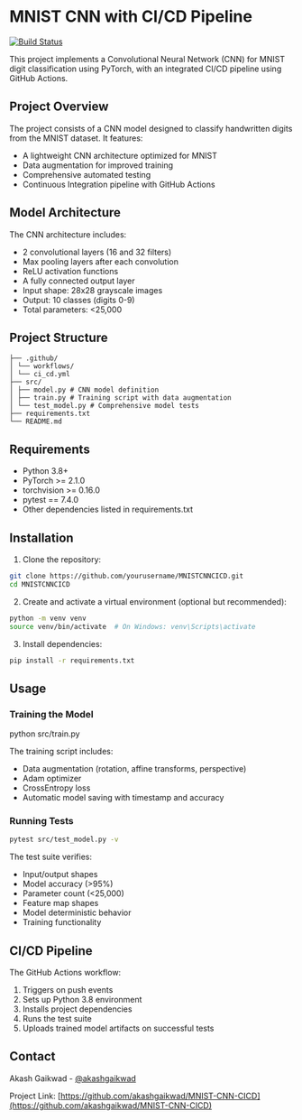 
# MNIST CNN with CI/CD Pipeline

[![Build Status](https://github.com/akashgaikwad/MNIST-CNN-CICD/actions/workflows/ci_cd.yml/badge.svg)](https://github.com/akashgaikwad/MNIST-CNN-CICD/actions)

This project implements a Convolutional Neural Network (CNN) for MNIST digit classification using PyTorch, with an integrated CI/CD pipeline using GitHub Actions.

## Project Overview

The project consists of a CNN model designed to classify handwritten digits from the MNIST dataset. It features:
- A lightweight CNN architecture optimized for MNIST
- Data augmentation for improved training
- Comprehensive automated testing
- Continuous Integration pipeline with GitHub Actions

## Model Architecture

The CNN architecture includes:
- 2 convolutional layers (16 and 32 filters)
- Max pooling layers after each convolution
- ReLU activation functions
- A fully connected output layer
- Input shape: 28x28 grayscale images
- Output: 10 classes (digits 0-9)
- Total parameters: <25,000

## Project Structure

```
├── .github/
│ └── workflows/
│ └── ci_cd.yml
├── src/
│ ├── model.py # CNN model definition
│ ├── train.py # Training script with data augmentation
│ └── test_model.py # Comprehensive model tests
├── requirements.txt
└── README.md
```

## Requirements

- Python 3.8+
- PyTorch >= 2.1.0
- torchvision >= 0.16.0
- pytest == 7.4.0
- Other dependencies listed in requirements.txt

## Installation

1. Clone the repository:
```bash
git clone https://github.com/yourusername/MNISTCNNCICD.git
cd MNISTCNNCICD
```

2. Create and activate a virtual environment (optional but recommended):
```bash
python -m venv venv
source venv/bin/activate  # On Windows: venv\Scripts\activate
```

3. Install dependencies:
```bash
pip install -r requirements.txt
```

## Usage

### Training the Model

python src/train.py

The training script includes:
- Data augmentation (rotation, affine transforms, perspective)
- Adam optimizer
- CrossEntropy loss
- Automatic model saving with timestamp and accuracy

### Running Tests

```bash
pytest src/test_model.py -v
```

The test suite verifies:
- Input/output shapes
- Model accuracy (>95%)
- Parameter count (<25,000)
- Feature map shapes
- Model deterministic behavior
- Training functionality

## CI/CD Pipeline

The GitHub Actions workflow:
1. Triggers on push events
2. Sets up Python 3.8 environment
3. Installs project dependencies
4. Runs the test suite
5. Uploads trained model artifacts on successful tests


## Contact

Akash Gaikwad - [@akashgaikwad](https://github.com/akashgaikwad)

Project Link: [https://github.com/akashgaikwad/MNIST-CNN-CICD](https://github.com/akashgaikwad/MNIST-CNN-CICD)
